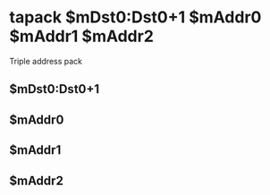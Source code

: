 # tapack $mDst0:Dst0+1 $mAddr0 $mAddr1 $mAddr2

Triple address pack


## $mDst0:Dst0+1

## $mAddr0

## $mAddr1

## $mAddr2

